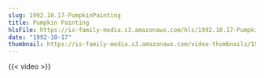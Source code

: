 ```yaml
---
slug: 1992.10.17-PumpkinPainting
title: Pumpkin Painting
hlsFile: https://is-family-media.s3.amazonaws.com/hls/1992.10.17-PumpkinPainting/1992.10.17-PumpkinPainting.m3u8
date: "1992-10-17"
thumbnail: https://is-family-media.s3.amazonaws.com/video-thumbnails/1992.10.17-PumpkinPainting.png
---
```

{{< video >}}
